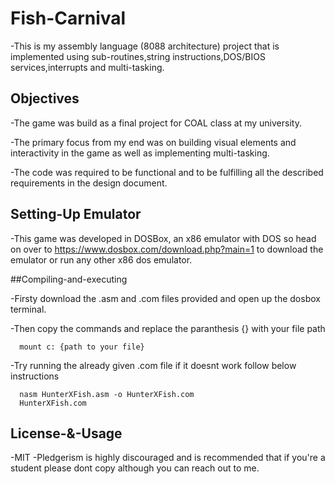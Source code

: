 # Fish-Carnival

-This is my assembly language (8088 architecture) project that is implemented using sub-routines,string instructions,DOS/BIOS services,interrupts and multi-tasking.

## Objectives
-The game was build as a final project for COAL class at my university.

-The primary focus from my end was on building visual elements and interactivity in the game as well as implementing multi-tasking.

-The code was required to be functional and to be fulfilling all the described requirements in the design document.

## Setting-Up Emulator

-This game was developed in DOSBox, an x86 emulator with DOS so head on over to https://www.dosbox.com/download.php?main=1 to download the emulator or run any other x86 dos emulator.

##Compiling-and-executing

-Firsty download the .asm and .com files provided and open up the dosbox terminal.

-Then copy the commands and replace the paranthesis {} with your file path

      mount c: {path to your file}
-Try running the already given .com file if it doesnt work follow below instructions

      nasm HunterXFish.asm -o HunterXFish.com
      HunterXFish.com


## License-&-Usage

-MIT
-Pledgerism is highly discouraged and is recommended that if you're a student please dont copy although you can reach out to me.
